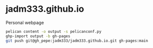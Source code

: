 # jadm333.github.io
Personal webpage

```bash
pelican content -o output -s pelicanconf.py
ghp-import output -b gh-pages
git push git@gh_pepe:jadm333/jadm333.github.io.git gh-pages:main
```